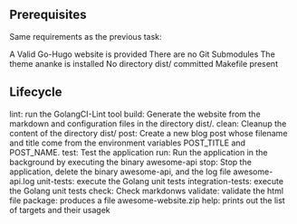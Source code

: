 ## Prerequisites
Same requirements as the previous task:

A Valid Go-Hugo website is provided
There are no Git Submodules
The theme ananke is installed
No directory dist/ committed
Makefile present
## Lifecycle
lint: run the GolangCI-Lint tool
build:  Generate the website from the markdown and configuration files in the directory dist/.
clean:  Cleanup the content of the directory dist/
post:  Create a new blog post whose filename and title come from the environment variables POST_TITLE and POST_NAME.
test: Test the application
run: Run the application in the background by executing the binary awesome-api
stop: Stop the application, delete the binary awesome-api, and the log file awesome-api.log
unit-tests: execute the Golang unit tests
integration-tests: execute the Golang unit tests
check: Check markdonws
validate: validate the html file
package: produces a file awesome-website.zip
help: prints out the list of targets and their usagek